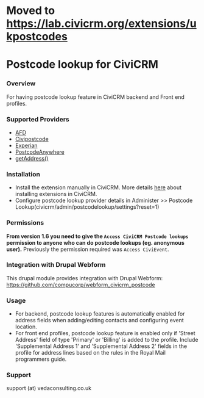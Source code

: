 # Moved to https://lab.civicrm.org/extensions/ukpostcodes



# Postcode lookup for CiviCRM

### Overview ###

For having postcode lookup feature in CiviCRM backend and Front end profiles.

### Supported Providers ###

* [AFD](http://www.afd.co.uk)
* [Civipostcode](http://civipostcode.com/)
* [Experian](http://www.qas.co.uk)
* [PostcodeAnywhere](http://www.postcodeanywhere.co.uk/)
* [getAddress()](https://getaddress.io/)

### Installation ###

* Install the extension manually in CiviCRM. More details [here](http://wiki.civicrm.org/confluence/display/CRMDOC/Extensions#Extensions-Installinganewextension) about installing extensions in CiviCRM.
* Configure postcode lookup provider details in Administer >> Postcode Lookup(civicrm/admin/postcodelookup/settings?reset=1)

### Permissions ###

**From version 1.6 you need to give the `Access CiviCRM Postcode lookups` permission to anyone who can do postcode lookups (eg. anonymous user).**  Previously the permission required was `Access CiviEvent`.

### Integration with Drupal Webform
This drupal module provides integration with Drupal Webform: https://github.com/compucorp/webform_civicrm_postcode

### Usage ###

* For backend, postcode lookup features is automatically enabled for address fields when adding/editing contacts and configuring event location.
* For front end profiles, postcode lookup feature is enabled only if 'Street Address' field of type 'Primary' or 'Billing' is added to the profile. Include 'Supplemental Address 1' and 'Supplemental Address 2' fields in the profile for address lines based on the rules in the Royal Mail programmers guide.

### Support ###

support (at) vedaconsulting.co.uk
